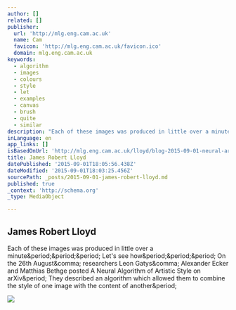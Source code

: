 ```yaml
---
author: []
related: []
publisher:
  url: 'http://mlg.eng.cam.ac.uk'
  name: Cam
  favicon: 'http://mlg.eng.cam.ac.uk/favicon.ico'
  domain: mlg.eng.cam.ac.uk
keywords:
  - algorithm
  - images
  - colours
  - style
  - let
  - examples
  - canvas
  - brush
  - quite
  - similar
description: "Each of these images was produced in little over a minute... Let's see how... On the 26th August, researchers Leon Gatys, Alexander Ecker and Matthias Bethge posted A Neural Algorithm of Artistic Style on arXiv. They described an algorithm which allowed them to combine the style of one image with the content of another."
inLanguage: en
app_links: []
isBasedOnUrl: 'http://mlg.eng.cam.ac.uk/lloyd/blog-2015-09-01-neural-art.html'
title: James Robert Lloyd
datePublished: '2015-09-01T18:05:56.438Z'
dateModified: '2015-09-01T18:03:25.456Z'
sourcePath: _posts/2015-09-01-james-robert-lloyd.md
published: true
_context: 'http://schema.org'
_type: MediaObject

---
```

<article style=""><h1>James Robert Lloyd</h1><p>Each of these images was produced in little over a minute&amp;period;&amp;period;&amp;period; Let's see how&amp;period;&amp;period;&amp;period; On the 26th August&amp;comma; researchers Leon Gatys&amp;comma; Alexander Ecker and Matthias Bethge posted A Neural Algorithm of Artistic Style on arXiv&amp;period; They described an algorithm which allowed them to combine the style of one image with the content of another&amp;period;</p><img src="http://mlg.eng.cam.ac.uk/lloyd/images/neural-art/content/eiffel-tower-1.jpg" /></article>